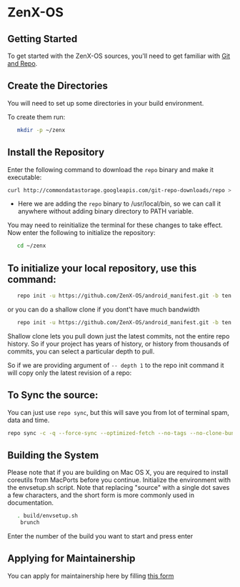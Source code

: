 ZenX-OS
===========


Getting Started
---------------
To get started with the ZenX-OS sources, you'll need to get
familiar with [Git and Repo](https://source.android.com/setup/develop).


Create the Directories
----------------------

You will need to set up some directories in your build environment.

To create them run:

```bash
   mkdir -p ~/zenx
```

Install the Repository
----------------------

Enter the following command to download the `repo` binary and make it executable:

```bash
curl http://commondatastorage.googleapis.com/git-repo-downloads/repo > /usr/local/bin/repo && chmod a+x /usr/local/bin/repo
```

 * Here we are adding the `repo` binary to /usr/local/bin, so we can call it anywhere without adding binary directory to PATH variable.
 
You may need to reinitialize the terminal for these changes to take effect.
Now enter the following to initialize the repository:

```bash
   cd ~/zenx
```


To initialize your local repository, use this command:
------------------------------------------------------

```bash
   repo init -u https://github.com/ZenX-OS/android_manifest.git -b ten
```

or you can do a shallow clone if you dont't have much bandwidth

```bash
   repo init -u https://github.com/ZenX-OS/android_manifest.git -b ten --depth=1
```

Shallow clone lets you pull down just the latest commits, not the entire repo history. So if your project has years of history, or history from thousands of commits, you can select a particular depth to pull.

So if we are providing argument of `-- depth 1` to the repo init command it will copy only the latest revision of a repo:

To Sync the source:
----------------

You can just use `repo sync`, but this will save you from lot of terminal spam, data and time.

```bash
repo sync -c -q --force-sync --optimized-fetch --no-tags --no-clone-bundle --prune -j$(nproc --all)
```

Building the System
---------------

Please note that if you are building on Mac OS X, you are required to install coreutils from MacPorts before you continue.
Initialize the environment with the envsetup.sh script. Note that replacing "source" with a single dot saves a few characters, and the short form is more commonly used in documentation.

```bash
   . build/envsetup.sh
    brunch
```

Enter the number of the build you want to start and press enter


Applying for Maintainership
---------------

You can apply for maintainership here by filling [this form](https://docs.google.com/forms/d/e/1FAIpQLSelSvOc5FmIIZM-hTun_3vQBiv6uS35HLrD9PkDPlbXFWeQpw/viewform)
